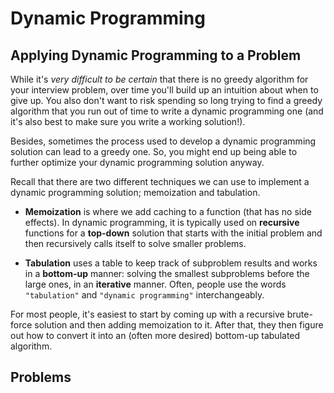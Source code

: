 # Dynamic Programming

## Applying Dynamic Programming to a Problem

While it's _very difficult to be certain_ that there is no greedy algorithm for your interview problem, over time you'll build up an intuition about when to give up. You also don't want to risk spending so long trying to find a greedy algorithm that you run out of time to write a dynamic programming one (and it's also best to make sure you write a working solution!).

Besides, sometimes the process used to develop a dynamic programming solution can lead to a greedy one. So, you might end up being able to further optimize your dynamic programming solution anyway.

Recall that there are two different techniques we can use to implement a dynamic programming solution; memoization and tabulation.

- __Memoization__ is where we add caching to a function (that has no side effects). In dynamic programming, it is typically used on __recursive__ functions for a __top-down__ solution that starts with the initial problem and then recursively calls itself to solve smaller problems.

- __Tabulation__ uses a table to keep track of subproblem results and works in a __bottom-up__ manner: solving the smallest subproblems before the large ones, in an __iterative__ manner. Often, people use the words ```"tabulation"``` and ```"dynamic programming"``` interchangeably.

For most people, it's easiest to start by coming up with a recursive brute-force solution and then adding memoization to it. After that, they then figure out how to convert it into an (often more desired) bottom-up tabulated algorithm.

## Problems
